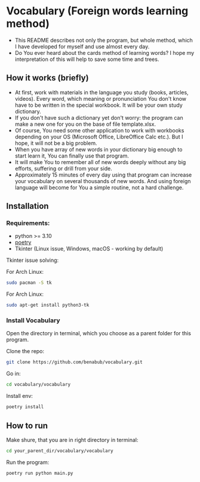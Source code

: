 # Vocabulary (Foreign words learning method)

- This README describes not only the program, but whole method,
which I have developed for myself and use almost every day.
- Do You ever heard about the cards method of learning words? 
I hope my interpretation of this will help to save some time 
and trees.

## How it works (briefly)

- At first, work with materials in the language you study (books, articles, 
videos). Every word, which meaning or pronunciation You don't know 
have to be written in the special workbook. It will be your own study 
dictionary.
- If you don't have such a dictionary yet don't worry: the 
program can make a new one for you on the base of file template.xlsx.
- Of course, You need some other application to work with workbooks 
depending on your OS (Microsoft Office, LibreOffice Calc etc.). 
But I hope, it will not be a big problem.
- When you have array of new words in your dictionary big enough to start learn it, You can finally use that program.
- It will make You to remember all of new words deeply without any big efforts, suffering or drill from your side.
- Approximately 15 minutes of every day using that program can increase your vocabulary on several thousands of new words. And using foreign language will become for You a simple routine, not a hard challenge.
<!-- Let's look at this process in detail. -->

## Installation

### Requirements:

- python >= 3.10
- [poetry](https://python-poetry.org/)
- Tkinter (Linux issue, Windows, macOS - working by default)

Tkinter issue solving:

For Arch Linux:
```bash
sudo pacman -S tk
```

For Arch Linux:
```bash
sudo apt-get install python3-tk
```

### Install Vocabulary

Open the directory in terminal, which you choose as a parent folder for this program.

Clone the repo:
```bash
git clone https://github.com/benabub/vocabulary.git
```

Go in:
```bash
cd vocabulary/vocabulary
```

Install env:

```bash
poetry install
```

## How to run

Make shure, that you are in right directory in terminal:

```bash
cd your_parent_dir/vocabulary/vocabulary
```

Run the program:

```bash
poetry run python main.py
```
